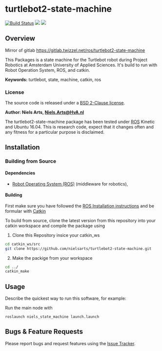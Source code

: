 # turtlebot2-state-machine
[![Build Status](https://travis-ci.org/nielsarts/turtlebot2-state-machine.svg?branch=master)](https://travis-ci.org/nielsarts/turtlebot2-state-machine)
![](https://img.shields.io/github/license/nielsarts/turtlebot2-state-machine.svg?style=flat)
![](https://img.shields.io/codecov/c/github/nielsarts/turtlebot2-state-machine.svg?style=flat)

## Overview
Mirror of gitlab https://gitlab.twizzel.net/ros/turtlebot2-state-machine

This Packages is a state machine for the Turtlebot robot during Project Robotics at Amsterdam University of Applied Sciences. It's build to run with Robot Operation System, ROS, and catkin.

**Keywords:** turtlebot, state, machine, catkin, ros

### License

The source code is released under a [BSD 2-Clause license](/LICENSE).

**Author: Niels Arts, Niels.Arts@HvA.nl<br />**

The turtlebot2-state-machine package has been tested under [ROS] Kinetic and Ubuntu 16.04. This is research code, expect that it changes often and any fitness for a particular purpose is disclaimed.


## Installation

### Building from Source

#### Dependencies

- [Robot Operating System (ROS)](http://wiki.ros.org) (middleware for robotics),


#### Building

First make sure you have followed the [ROS Installation instructions](http://wiki.ros.org/ROS/Installation) and be formular with [Catkin](http://wiki.ros.org/catkin)

To build from source, clone the latest version from this repository into your catkin workspace and compile the package using

1. Clone this Repository insice your catkin_ws
```zsh
cd catkin_ws/src
git clone https://github.com/nielsarts/turtlebot2-state-machine.git
```
2. Make the packige from your workspace
```zsh
cd ../
catkin_make
```


## Usage

Describe the quickest way to run this software, for example:

Run the main node with

	roslaunch niels_state_machine launch.launch



## Bugs & Feature Requests

Please report bugs and request features using the [Issue Tracker](https://github.com/nielsarts/turtlebot2-state-machine/issues).


[ROS]: http://www.ros.org
